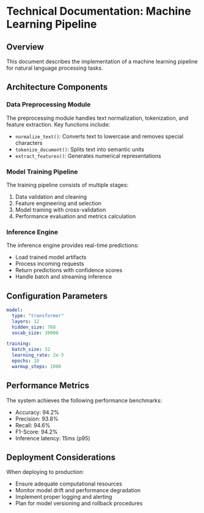 # Technical Documentation: Machine Learning Pipeline

## Overview
This document describes the implementation of a machine learning pipeline for natural language processing tasks.

## Architecture Components

### Data Preprocessing Module
The preprocessing module handles text normalization, tokenization, and feature extraction. Key functions include:
- `normalize_text()`: Converts text to lowercase and removes special characters
- `tokenize_document()`: Splits text into semantic units
- `extract_features()`: Generates numerical representations

### Model Training Pipeline
The training pipeline consists of multiple stages:
1. Data validation and cleaning
2. Feature engineering and selection
3. Model training with cross-validation
4. Performance evaluation and metrics calculation

### Inference Engine
The inference engine provides real-time predictions:
- Load trained model artifacts
- Process incoming requests
- Return predictions with confidence scores
- Handle batch and streaming inference

## Configuration Parameters
```yaml
model:
  type: "transformer"
  layers: 12
  hidden_size: 768
  vocab_size: 30000

training:
  batch_size: 32
  learning_rate: 2e-5
  epochs: 10
  warmup_steps: 1000
```

## Performance Metrics
The system achieves the following performance benchmarks:
- Accuracy: 94.2%
- Precision: 93.8%
- Recall: 94.6%
- F1-Score: 94.2%
- Inference latency: 15ms (p95)

## Deployment Considerations
When deploying to production:
- Ensure adequate computational resources
- Monitor model drift and performance degradation
- Implement proper logging and alerting
- Plan for model versioning and rollback procedures
